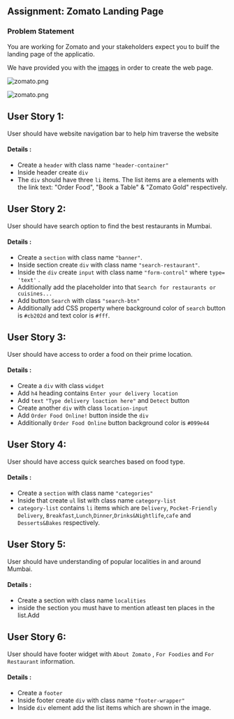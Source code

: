 ﻿## Assignment: Zomato Landing Page

### Problem Statement

You are working for Zomato and your stakeholders expect you to builf the landing page of the applicatio.

We have provided you with the [images](https://github.com/greyatom-school/the-minerva-project/raw/master/FEWD/sprint_2/project/images) in order to create the web page.

![zomato.png](https://github.com/greyatom-school/the-minerva-project/raw/master/FEWD/sprint_2/project/zomato.png)

![zomato.png](https://github.com/greyatom-school/the-minerva-project/raw/master/FEWD/sprint_2/project/zomato-mob.png)

## User Story 1:

User should have website navigation bar to help him traverse the website

#### Details :

- Create a `header` with class name `"header-container"`
- Inside header create `div`
- The `div` should have three `li` items. The list items are a elements with the link text: "Order Food", "Book a Table" & "Zomato Gold" respectively.

## User Story 2:

User should have search option to find the best restaurants in Mumbai.


#### Details :


- Create a `section` with class name `"banner"`.
- Inside section create `div` with class name `"search-restaurant"`. 
- Inside the `div` create `input` with class name `"form-control"` where `type= 'text'` .
- Additionally add the placeholder into that `Search for restaurants or cuisines...`
- Add button `Search` with class `"search-btn"` 
- Additionally add CSS property where background color of `search` button is `#cb202d` and text color is `#fff`.



## User Story 3:


User should have access to order a food on their prime location.

#### Details :


- Create a `div` with class `widget`
- Add `h4` heading contains `Enter your delivery location`
- Add `text` `"Type delivery loaction here"` and `Detect` button
- Create another `div` with class `location-input`
- Add `Order Food Online!` button inside the `div`
- Additionally `Order Food Online` button background color is `#099e44`

## User Story 4:

User should have access quick searches based on food type.


#### Details :


- Create a `section` with class name `"categories"`
- Inside that create `ul` list with class name `category-list`
- `category-list` contains `li` items which are `Delivery`, `Pocket-Friendly Delivery`, `Breakfast`,`Lunch`,`Dinner`,`Drinks&Nightlife`,`cafe` and `Desserts&Bakes` respectively.


## User Story 5: 

User should have understanding of popular localities in and around Mumbai.

#### Details :

- Create a section with class name `localities`
- inside the section you must have to mention atleast ten places in the list.Add



## User Story 6:


User should have footer widget with `About Zomato` , `For Foodies` and `For Restaurant` information.


#### Details :


- Create a `footer` 
- Inside footer create `div` with class name `"footer-wrapper"`
- Inside `div` element add the list items which are shown in the image. 

